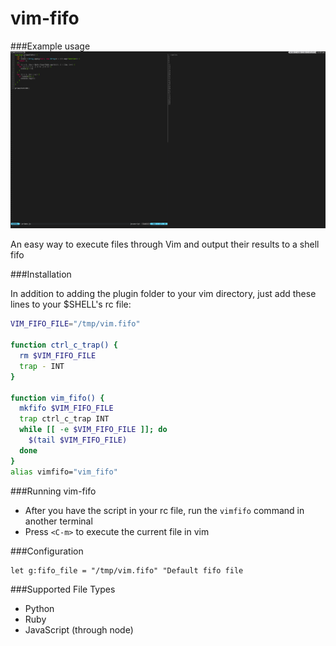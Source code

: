 vim-fifo
========

###Example usage
![example](https://raw.githubusercontent.com/1995eaton/vim-fifo/master/example.png)

An easy way to execute files through Vim and output their results to a shell fifo


###Installation

In addition to adding the plugin folder to your vim directory, just add these lines to your $SHELL's rc file:

```bash
VIM_FIFO_FILE="/tmp/vim.fifo"

function ctrl_c_trap() {
  rm $VIM_FIFO_FILE
  trap - INT
}

function vim_fifo() {
  mkfifo $VIM_FIFO_FILE
  trap ctrl_c_trap INT
  while [[ -e $VIM_FIFO_FILE ]]; do
    $(tail $VIM_FIFO_FILE)
  done
}
alias vimfifo="vim_fifo"
```

###Running vim-fifo

 * After you have the script in your rc file, run the ```vimfifo``` command in another terminal
 * Press ```<C-m>``` to execute the current file in vim

###Configuration

```viml
let g:fifo_file = "/tmp/vim.fifo" "Default fifo file
```

###Supported File Types

 * Python
 * Ruby
 * JavaScript (through node)
